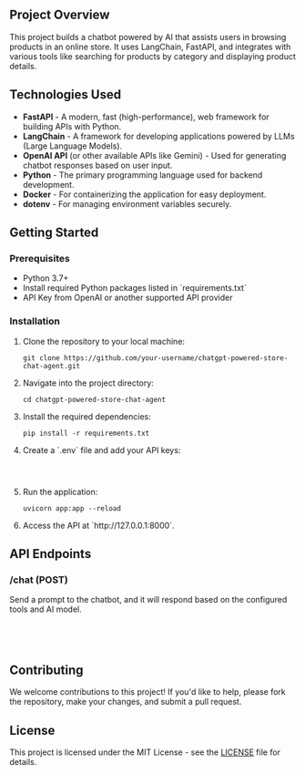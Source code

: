<section>
        <h2>Project Overview</h2>
        <p>This project builds a chatbot powered by AI that assists users in browsing products in an online store. It uses LangChain, FastAPI, and integrates with various tools like searching for products by category and displaying product details.</p>
    </section>

<section>
        <h2>Technologies Used</h2>
        <ul>
            <li><strong>FastAPI</strong> - A modern, fast (high-performance), web framework for building APIs with Python.</li>
            <li><strong>LangChain</strong> - A framework for developing applications powered by LLMs (Large Language Models).</li>
            <li><strong>OpenAI API</strong> (or other available APIs like Gemini) - Used for generating chatbot responses based on user input.</li>
            <li><strong>Python</strong> - The primary programming language used for backend development.</li>
            <li><strong>Docker</strong> - For containerizing the application for easy deployment.</li>
            <li><strong>dotenv</strong> - For managing environment variables securely.</li>
        </ul>
 </section>

<section>
        <h2>Getting Started</h2>
        <h3>Prerequisites</h3>
        <ul>
            <li>Python 3.7+</li>
            <li>Install required Python packages listed in `requirements.txt`</li>
            <li>API Key from OpenAI or another supported API provider</li>
        </ul>

<h3>Installation</h3>
    <ol>
    <li>Clone the repository to your local machine:</li>
    <pre><code>git clone https://github.com/your-username/chatgpt-powered-store-chat-agent.git</code></pre>

<li>Navigate into the project directory:</li>
        <pre><code>cd chatgpt-powered-store-chat-agent</code></pre>

<li>Install the required dependencies:</li>
            <pre><code>pip install -r requirements.txt</code></pre>

 <li>Create a `.env` file and add your API keys:</li>
            <pre><code>
            </code></pre>

<li>Run the application:</li>
            <pre><code>uvicorn app:app --reload</code></pre>

<li>Access the API at `http://127.0.0.1:8000`.</li>
        </ol>
    </section>
 <section>
        <h2>API Endpoints</h2>
        <h3>/chat (POST)</h3>
        <p>Send a prompt to the chatbot, and it will respond based on the configured tools and AI model.</p>
        <pre><code>

</code></pre>
    </section>
<section>
        <h2>Contributing</h2>
        <p>We welcome contributions to this project! If you'd like to help, please fork the repository, make your changes, and submit a pull request.</p>
    </section>
 <section>
        <h2>License</h2>
        <p>This project is licensed under the MIT License - see the <a href="LICENSE">LICENSE</a> file for details.</p>
    </section>
